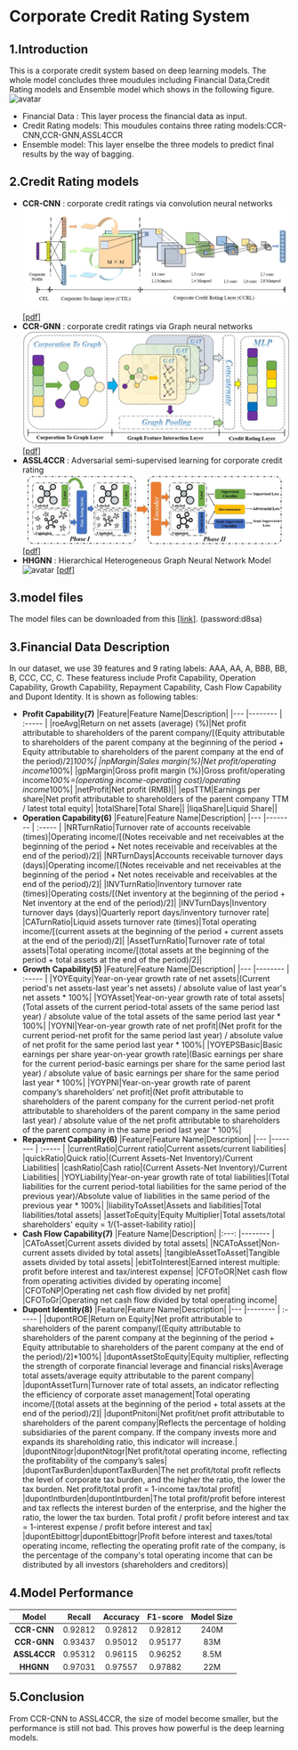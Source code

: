 # Corporate Credit Rating System

## 1.Introduction
This is a corporate credit system based on deep learning models. The whole model concludes three moudules including Financial Data,Credit Rating models and Ensemble model  which shows in the following figure.
![avatar](./images/ccrs.jpg)
* Financial Data : This layer process the financial data as input.
* Credit Rating models: This moudules contains three rating models:CCR-CNN,CCR-GNN,ASSL4CCR
* Ensemble model: This layer enselbe the three models to predict final results by the way of bagging.


## 2.Credit Rating models
* **CCR-CNN** :  corporate credit ratings via convolution neural networks
![avatar](./images/ccrcnn.jpg)
[[pdf]](https://arxiv.org/abs/2012.03744)
* **CCR-GNN** : corporate credit ratings via Graph neural networks
![avatar](./images/ccrgnn.jpg)
[[pdf]](https://arxiv.org/abs/2012.01933)
* **ASSL4CCR** : Adversarial semi-supervised learning for corporate credit rating 
![avatar](./images/assl4ccr.jpg)
[[pdf]](https://arxiv.org/abs/2104.02479)
* **HHGNN** : Hierarchical Heterogeneous Graph Neural Network Model
![avatar](./images/hhgnn.jpg)
[[pdf]]()
## 3.model files
The model files can be downloaded from this [[link]](https://pan.baidu.com/s/1HeG6_Hf6X6sTc_2kmJ0x2g). (password:d8sa)
## 3.Financial Data Description
In our dataset, we use 39 features  and 9 rating labels: AAA, AA, A, BBB, BB, B, CCC, CC, C. These featuress include Profit Capability, Operation Capability, Growth Capability, Repayment Capability, Cash Flow Capability and Dupont Identity. It is shown as following tables:

* **Profit Capability(7)**
  |Feature|Feature Name|Description|
  |--- |-------- | :----- |
  |roeAvg|Return on net assets (average) (%)|Net profit attributable to shareholders of the parent company/[(Equity attributable to shareholders of the parent company at the beginning of the period + Equity attributable to shareholders of the parent company at the end of the period)/2]*100%|
  |npMargin|Sales margin(%)|Net profit/operating income*100%|
  |gpMargin|Gross profit margin (%)|Gross profit/operating income*100%=(operating income-operating cost)/operating income*100%|
  |netProfit|Net profit (RMB)||
  |epsTTM|Earnings per share|Net profit attributable to shareholders of the parent company TTM / latest total equity|
  |totalShare|Total Share||
  |liqaShare|Liquid Share||
* **Operation Capability(6)**
  |Feature|Feature Name|Description|
  |--- |-------- | :----- |
  |NRTurnRatio|Turnover rate of accounts receivable (times)|Operating income/[(Notes receivable and net receivables at the beginning of the period + Net notes receivable and receivables at the end of the period)/2]|
  |NRTurnDays|Accounts receivable turnover days (days)|Operating income/[(Notes receivable and net receivables at the beginning of the period + Net notes receivable and receivables at the end of the period)/2]|
  |INVTurnRatio|Inventory turnover rate (times)|Operating costs/[(Net inventory at the beginning of the period + Net inventory at the end of the period)/2]|
  |INVTurnDays|Inventory turnover days (days)|Quarterly report days/inventory turnover rate|
  |CATurnRatio|Liquid assets turnover rate (times)|Total operating income/[(current assets at the beginning of the period + current assets at the end of the period)/2]|
  |AssetTurnRatio|Turnover rate of total assets|Total operating income/[(total assets at the beginning of the period + total assets at the end of the period)/2]|
* **Growth Capability(5)**
  |Feature|Feature Name|Description|
  |--- |-------- | :----- |
  |YOYEquity|Year-on-year growth rate of net assets|(Current period's net assets-last year's net assets) / absolute value of last year's net assets * 100%|
  |YOYAsset|Year-on-year growth rate of total assets|(Total assets of the current period-total assets of the same period last year) / absolute value of the total assets of the same period last year * 100%|
  |YOYNI|Year-on-year growth rate of net profit|(Net profit for the current period-net profit for the same period last year) / absolute value of net profit for the same period last year * 100%|
  |YOYEPSBasic|Basic earnings per share year-on-year growth rate|(Basic earnings per share for the current period-basic earnings per share for the same period last year) / absolute value of basic earnings per share for the same period last year * 100%|
  |YOYPNI|Year-on-year growth rate of parent company’s shareholders’ net profit|(Net profit attributable to shareholders of the parent company for the current period-net profit attributable to shareholders of the parent company in the same period last year) / absolute value of the net profit attributable to shareholders of the parent company in the same period last year * 100%|
* **Repayment Capability(6)**
  |Feature|Feature Name|Description|
  |--- |-------- | :----- |
  |currentRatio|Current ratio|Current assets/current liabilities|
  |quickRatio|Quick ratio|(Current Assets-Net Inventory)/Current Liabilities|
  |cashRatio|Cash ratio|(Current Assets-Net Inventory)/Current Liabilities|
  |YOYLiability|Year-on-year growth rate of total liabilities|(Total liabilities for the current period-total liabilities for the same period of the previous year)/Absolute value of liabilities in the same period of the previous year * 100%|
  |liabilityToAsset|Assets and liabilities|Total liabilities/total assets|
  |assetToEquity|Equity Multiplier|Total assets/total shareholders' equity = 1/(1-asset-liability ratio)|
* **Cash Flow Capability(7)**
  |Feature Name|Description|
  |:---: |-------- |
  |CAToAsset|Current assets divided by total assets|
  |NCAToAsset|Non-current assets divided by total assets|
  |tangibleAssetToAsset|Tangible assets divided by total assets|
  |ebitToInterest|Earned interest multiple: profit before interest and tax/interest expense|
  |CFOToOR|Net cash flow from operating activities divided by operating income|
  |CFOToNP|Operating net cash flow divided by net profit|
  |CFOToGr|Operating net cash flow divided by total operating income|
* **Dupont Identity(8)**
  |Feature|Feature Name|Description|
  |--- |-------- | :----- |
  |dupontROE|Return on Equity|Net profit attributable to shareholders of the parent company/[(Equity attributable to shareholders of the parent company at the beginning of the period + Equity attributable to shareholders of the parent company at the end of the period)/2]*100%|
  |dupontAssetStoEquity|Equity multiplier, reflecting the strength of corporate financial leverage and financial risks|Average total assets/average equity attributable to the parent company|
  |dupontAssetTurn|Turnover rate of total assets, an indicator reflecting the efficiency of corporate asset management|Total operating income/[(total assets at the beginning of the period + total assets at the end of the period)/2]|
  |dupontPnitoni|Net profit/net profit attributable to shareholders of the parent company|Reflects the percentage of holding subsidiaries of the parent company. If the company invests more and expands its shareholding ratio, this indicator will increase.|
  |dupontNitogr|dupontNitogr|Net profit/total operating income, reflecting the profitability of the company’s sales|
  |dupontTaxBurden|dupontTaxBurden|The net profit/total profit reflects the level of corporate tax burden, and the higher the ratio, the lower the tax burden. Net profit/total profit = 1-income tax/total profit|
  |dupontIntburden|dupontIntburden|The total profit/profit before interest and tax reflects the interest burden of the enterprise, and the higher the ratio, the lower the tax burden. Total profit / profit before interest and tax = 1-interest expense / profit before interest and tax|
  |dupontEbittogr|dupontEbittogr|Profit before interest and taxes/total operating income, reflecting the operating profit rate of the company, is the percentage of the company's total operating income that can be distributed by all investors (shareholders and creditors)|
## 4.Model Performance
  |Model| Recall|Accuracy| F1-score|Model Size|
  |:-:|:-:|:-:|:-:|:-:|
  |**CCR-CNN**|0.92812|0.92812|0.92812|240M|
  |**CCR-GNN**|0.93437|0.95012|0.95177|83M|
  |**ASSL4CCR**|0.95312|0.96115|0.96252|8.5M|
  |**HHGNN**|0.97031|0.97557|0.97882|22M|
## 5.Conclusion
  From CCR-CNN to ASSL4CCR, the size of model become smaller, but the performance is still not bad. This proves how powerful is the deep learning models.
